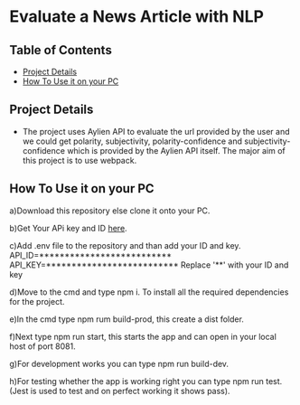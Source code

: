 # Evaluate a News Article with NLP

## Table of Contents
* [Project Details](#project-details)
* [How To Use it on your PC](#How-To-Use-it-on-your-PC)

## Project Details
* The project uses Aylien API to evaluate the url provided by the user and we could get polarity, subjectivity, polarity-confidence and subjectivity-confidence which is provided by the Aylien API itself. The major aim of this project is to use webpack.



## How To Use it on your PC

a)Download this repository else clone it onto your PC.

b)Get Your APi key and ID <a target="_blank" href="https://developer.aylien.com/signup">here</a>.

c)Add .env file to the repository and than add your ID and key.
API_ID=**************************
API_KEY=**************************
Replace '**' with your ID and key

d)Move to the cmd and type npm i. To install all the required dependencies for the project.

e)In the cmd type npm rum build-prod, this create a dist folder.

f)Next type npm run start, this starts the app and can open in your local host of port 8081.

g)For development works you can type npm run build-dev.

h)For testing whether the app is working right you can type npm run test. (Jest is used to test and on perfect working it shows pass).
